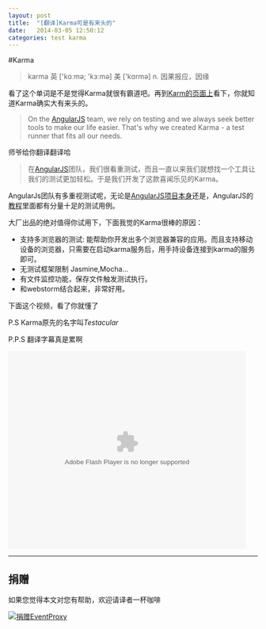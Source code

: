 ```yaml
---
layout: post
title:  "[翻译]Karma可是有来头的"
date:   2014-03-05 12:50:12
categories: test karma
---
```

#Karma
>karma
英 ['kɑːmə; 'kɜːmə]  美 ['kɑrmə]
n. 因果报应，因缘

看了这个单词是不是觉得Karma就很有霸道吧。再到[Karm的页面上](http://karma-runner.github.io/0.10/index.html)看下，你就知道Karma确实大有来头的。

>On the [AngularJS](http://www.angularjs.org/) team, we rely on testing and we always seek better tools to make our life easier. That's why we created
Karma - a test runner that fits all our needs.

师爷给你翻译翻译哈
>在[AngularJS](http://www.angularjs.org/)团队，我们很看重测试，而且一直以来我们就想找一个工具让我们的测试更加轻松。于是我们开发了这款喜闻乐见的Karma。

AngularJs团队有多重视测试呢，无论是[AngularJS项目本身](https://github.com/angular/angular.js)还是，AngularJS的[教程](https://github.com/angular/angular-phonecat)里面都有分量十足的测试用例。

大厂出品的绝对值得你试用下，下面我觉的Karma很棒的原因：

* 支持多浏览器的测试: 能帮助你开发出多个浏览器兼容的应用。而且支持移动设备的浏览器，只需要在启动karma服务后，用手持设备连接到karma的服务即可。
* 无测试框架限制 Jasmine,Mocha...
* 有文件监控功能，保存文件触发测试执行。
* 和webstorm结合起来，非常好用。

下面这个视频，看了你就懂了

P.S Karma原先的名字叫*Testacular*

P.P.S 翻译字幕真是累啊

<embed src="http://player.youku.com/player.php/sid/XNjg0MTM2NDQ4/v.swf" allowFullScreen="true" quality="high" width="480" height="400" align="middle" allowScriptAccess="always" type="application/x-shockwave-flash"></embed>


----
## 捐赠
如果您觉得本文对您有帮助，欢迎请译者一杯咖啡

[![捐赠EventProxy](https://img.alipay.com/sys/personalprod/style/mc/btn-index.png)](https://me.alipay.com/shupengfei)

